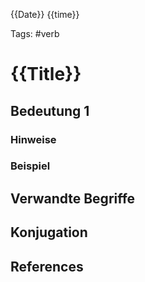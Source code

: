 
{{Date}} {{time}}


Tags: #verb

# {{Title}}


## Bedeutung 1


### Hinweise


### Beispiel



## Verwandte Begriffe


## Konjugation


## References
